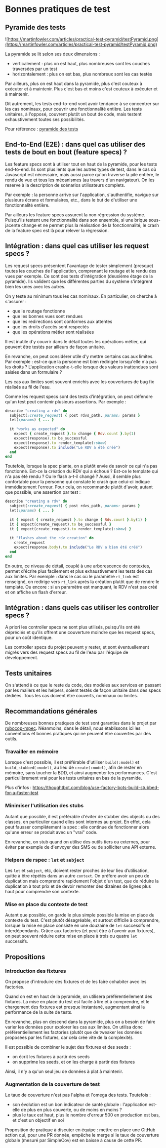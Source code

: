 # Bonnes pratiques de test

## Pyramide des tests

![https://martinfowler.com/articles/practical-test-pyramid/testPyramid.png](https://martinfowler.com/articles/practical-test-pyramid/testPyramid.png)

La pyramide se lit selon ses deux dimensions : 
- verticalement : plus on est haut, plus nombreuses sont les couches traversées par un test
- horizontalement : plus on est bas, plus nombreux sont les cas testés

Par ailleurs, plus on est haut dans la pyramide, plus c'est couteux à exécuter et à maintenir. Plus c'est bas et moins c'est couteux à exécuter et à maintenir.

Dit autrement, les tests end-to-end vont avoir tendance à se concentrer sur les cas nominaux, pour couvrir une fonctionnalité entière. Les tests unitaires, à l'opposé, couvrent plutôt un bout de code, mais testent exhaustivement toutes ses possibilités.

Pour référence : [pyramide des tests](https://martinfowler.com/articles/practical-test-pyramid.html)

## End-to-End (E2E) : dans quel cas utiliser des tests de bout en bout (feature specs) ?

Les feature specs sont à utiliser tout en haut de la pyramide, pour les tests end-to-end. Ils sont plus lents que les autres types de test, dans le cas où Javascript est nécessaire, mais aussi parce qu'on traverse la pile entière, le rendu de vue et tous les mécanismes (au travers d'un navigateur). On les reserve à la description de scénarios utilisateurs complets.

Par exemple : la personne arrive sur l'application, s'authentifie, navigue sur plusieurs écrans et formulaires, etc., dans le but de d'utiliser une fonctionnalité entière.

Par ailleurs les feature specs assurent la non régression du système. Puisqu'ils testent une fonctionnalité dans son ensemble, si une brique sous-jacente change et ne permet plus la réalisation de la fonctionnalité, le crash de la feature spec est là pour relever la régression.

## Intégration : dans quel cas utiliser les request specs ?

Les request specs présentent l'avantage de tester simplement (presque) toutes les couches de l'application, comprenant le routage et le rendu des vues par exemple. Ce sont des tests d'intégration (deuxième étage de la pyramide). Ils valident que les différentes parties du système s'intègrent bien les unes avec les autres.

On y teste au minimum tous les cas nominaux. En particulier, on cherche à s'assurer : 
- que le routage fonctionne
- que les bonnes vues sont rendues
- que les redirections sont conformes aux attentes
- que les droits d'accès sont respectés
- que les opérations métier sont réalisées

Il est inutile d'y couvrir dans le détail toutes les opérations métier, qui peuvent être testés par ailleurs de façon unitaire.

En revanche, on peut considérer utile d'y mettre certains cas aux limites. Par exemple : est-ce que la personne est bien redirigée lorsqu'elle n'a pas les droits ? L'application crashe-t-elle lorsque des valeurs inattendues sont saisies dans un formulaire ?

Les cas aux limites sont souvent enrichis avec les couvertures de bug fix réalisés au fil de l'eau.

Comme les request specs sont des tests d'intégration, on peut défendre qu'un test peut contenir plusieurs assertions. Par exemple : 

```rb
describe "creating a rdv" do
  subject(:create_request) { post rdvs_path, params: params }
  let(:params) { ... }
  
  it "works as expected" do
    expect { create_request }.to change { Rdv.count }.by(1)
    expect(response).to be_successful
    expect(response).to render_template(:show)
    expect(response).to include("Le RDV a été créé")
  end
end
```

Toutefois, lorsque la spec plante, on a plutôt envie de savoir ce qui n'a pas fonctionné. Est-ce la création du RDV qui a échoué ? Est-ce le template qui n'a pas été rendu ? Ou le flash a-t-il changé ? Aussi, il semble plus confortable pour la personne qui constate le crash que celui-ci indique immédiatement l'erreur. Pour cela, on recommande plutôt d'avoir, autant que possible, une assertion par test : 

```rb
describe "creating a rdv" do
  subject(:create_request) { post rdvs_path, params: params }
  let(:params) { ... }
  
  it { expect { create_request }.to change { Rdv.count }.by(1) }
  it { expect(create_request).to be_successful }
  it { expect(create_request).to render_template(:show) }
  
  it "flashes about the rdv creation" do
    create_request   
    expect(response.body).to include("Le RDV a bien été créé")
  end
end
```

En outre, ce niveau de détail, couplé à une arborescence de contextes, permet d'écrire plus facilement et plus exhaustivement les tests des cas aux limites. Par exemple : dans le cas où le paramètre `rt_link` est renseigné, on redirige vers `rt_link` après la création plutôt que de rendre le template. Ou encore : si un paramètre est manquant, le RDV n'est pas créé et on affiche un flash d'erreur.

## Intégration : dans quels cas utiliser les controller specs ?

A priori les controller specs ne sont plus utilisés, puisqu'ils ont été dépréciés et qu'ils offrent une couverture moindre que les request specs, pour un coût identique.

Les controller specs du projet peuvent y rester, et sont éventuellement migrés vers des request specs au fil de l'eau par l'équipe de développement.

## Tests unitaires

On s'attend à ce que le reste du code, des modèles aux services en passant par les mailers et les helpers, soient testés de façon unitaire dans des specs dédiées. Tous les cas doivent être couverts, nominaux ou limites.

## Recommandations générales

De nombreuses bonnes pratiques de test sont garanties dans le projet par [rubocop-rspec](https://github.com/rubocop/rubocop-rspec). Néanmoins, dans le détail, nous établissons ici les conventions et bonnes pratiques qui ne peuvent être couvertes par des outils.

### Travailler en mémoire

Lorsque c'est possible, il est préférable d'utiliser `build(:model)` et `build_stubbed(:model)`, au lieu de `create(:model)`, afin de rester en mémoire, sans toucher la BDD, et ainsi augmenter les performances. C'est particulièrement vrai pour les tests unitaires en bas de la pyramide.

Plus d'infos : https://thoughtbot.com/blog/use-factory-bots-build-stubbed-for-a-faster-test

### Minimiser l'utilisation des stubs

Autant que possible, il est préférable d'éviter de stubber des objects ou des classes, en particulier quand elles sont internes au projet. En effet, cela peut fausser complètement la spec : elle continue de fonctionner alors qu'une erreur se produit avec un "vrai" code.

En revanche, on stub quand on utilise des outils tiers ou externes, pour éviter par exemple de d'envoyer des SMS ou de solliciter une API externe.

### Helpers de rspec : `let` et `subject`

Les `let` et `subject`, etc, doivent rester proches de leur lieu d’utilisation, quitte à être répétés dans un autre `context`. On préfère avoir un peu de duplication mais comprendre rapidement l'objet d'un test, que de réduire la duplication à tout prix et de devoir remonter des dizaines de lignes plus haut pour comprendre son contexte.

### Mise en place du contexte de test

Autant que possible, on garde le plus simple possible la mise en place du contexte du test. C'est plutôt désagréable, et surtout difficile à comprendre, lorsque la mise en place consiste en une douzaine de `let` successifs et interdépendants. Grâce aux factories (et peut être à l'avenir aux fixtures), on peut souvent réduire cette mise en place à trois ou quatre `let` successifs.

## Propositions

### Introduction des fixtures

On propose d'introduire des fixtures et de les faire cohabiter avec les factories.

Quand on est en haut de la pyramide, on utilisera préférentiellement des fixtures. La mise en place du test est facile à lire et à comprendre, et le chargement des fixtures est presque instantané, augmentant ainsi la performance de la suite de tests.

En revanche, plus on descend dans la pyramide, plus on a besoin de faire varier les données pour explorer les cas aux limites. On utilisa donc préférentiellement les factories (plutôt que de tweaker les données proposées par les fixtures, car cela crée vite de la complexité).

Il est possible de combiner le sujet des fixtures et des seeds : 
- on écrit les fixtures à partir des seeds
- on supprime les seeds, et on les charge à partir des fixtures

Ainsi, il n'y a qu'un seul jeu de données à plat à maintenir.

### Augmentation de la couverture de test

Le taux de couverture n'est pas l'alpha et l'omega des tests. Toutefois : 
- son évolution est un bon indicateur de santé globale : l'application est-elle de plus en plus couverte, ou de moins en moins ?
- plus le taux est haut, plus le nombre d'erreur 500 en production est bas, et c'est un objectif en soi

Proposition de pratique à discuter en équipe : mettre en place une GitHub action qui, pour une PR donnée, empêche le merge si le taux de couverture globale (mesuré par SimpleCov) est en baisse à cause de cette PR.